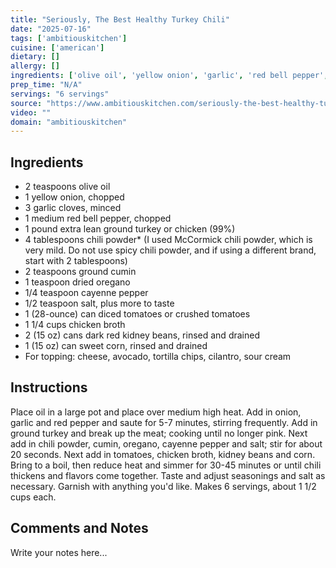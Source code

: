 ```yaml
---
title: "Seriously, The Best Healthy Turkey Chili"
date: "2025-07-16"
tags: ['ambitiouskitchen']
cuisine: ['american']
dietary: []
allergy: []
ingredients: ['olive oil', 'yellow onion', 'garlic', 'red bell pepper', 'lean ground turkey', 'chili powder', 'cumin', 'dried oregano', 'cayenne pepper', 'salt', 'tomato', 'chicken broth', 'dark red kidney bean', 'sweet corn', 'cheese']
prep_time: "N/A"
servings: "6 servings"
source: "https://www.ambitiouskitchen.com/seriously-the-best-healthy-turkey-chili"
video: ""
domain: "ambitiouskitchen"
---
```


## Ingredients

- 2 teaspoons olive oil
- 1 yellow onion, chopped
- 3 garlic cloves, minced
- 1 medium red bell pepper, chopped
- 1 pound extra lean ground turkey or chicken (99%)
- 4 tablespoons chili powder* (I used McCormick chili powder, which is very mild. Do not use spicy chili powder, and if using a different brand, start with 2 tablespoons)
- 2 teaspoons ground cumin
- 1 teaspoon dried oregano
- 1/4 teaspoon cayenne pepper
- 1/2 teaspoon salt, plus more to taste
- 1 (28-ounce) can diced tomatoes or crushed tomatoes
- 1 1/4 cups chicken broth
- 2 (15 oz) cans dark red kidney beans, rinsed and drained
- 1 (15 oz) can sweet corn, rinsed and drained
- For topping: cheese, avocado, tortilla chips, cilantro, sour cream

## Instructions

Place oil in a large pot and place over medium high heat. Add in onion, garlic and red pepper and saute for 5-7 minutes, stirring frequently.
Add in ground turkey and break up the meat; cooking until no longer pink. Next add in chili powder, cumin, oregano, cayenne pepper and salt; stir for about 20 seconds.
Next add in tomatoes, chicken broth, kidney beans and corn. Bring to a boil, then reduce heat and simmer for 30-45 minutes or until chili thickens and flavors come together. Taste and adjust seasonings and salt as necessary.
Garnish with anything you'd like. Makes 6 servings, about 1 1/2 cups each.

## Comments and Notes

Write your notes here...